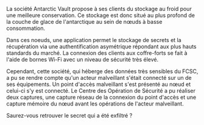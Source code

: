 La société Antarctic Vault propose à ses clients du stockage au froid pour une meilleure conservation. Ce stockage est donc situé au plus profond de la couche de glace de l'antarctique au sein de nœuds à basse consommation.

Dans ces noeuds, une application permet le stockage de secrets et la récupération via une authentification asymétrique répondant aux plus hauts standards du marché. La connexion des clients aux coffre-forts se fait à l'aide de bornes Wi-Fi avec un niveau de sécurité très élevé.

Cependant, cette société, qui héberge des données très sensibles du FCSC, a pu se rendre compte qu'un acteur malveillant s'était connecté sur un de ses équipements. Un point d'accès malveillant s'est présenté au nœud et celui-ci s'y est connecté. Le Centre des Opération de Sécurité a pu réaliser deux captures, une capture réseau de la connexion du point d'accès et une capture mémoire du nœud avant les opérations de l'acteur malveillant.

Saurez-vous retrouver le secret qui a été exfiltré ?

